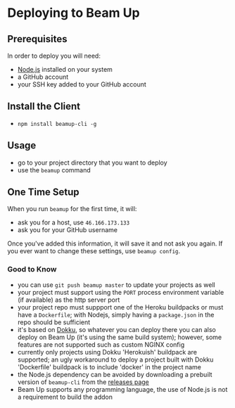 # Deploying to Beam Up

## Prerequisites

In order to deploy you will need:
- [Node.js](https://nodejs.org/en/download/) installed on your system
- a GitHub account
- your SSH key added to your GitHub account

## Install the Client

- `npm install beamup-cli -g`

## Usage

- go to your project directory that you want to deploy
- use the `beamup` command

## One Time Setup

When you run `beamup` for the first time, it will:
- ask you for a host, use `46.166.173.133`
- ask you for your GitHub username

Once you've added this information, it will save it and not ask you again. If you ever want to change these settings, use `beamup config`.

### Good to Know

- you can use `git push beamup master` to update your projects as well
- your project must support using the `PORT` process environment variable (if available) as the http server port
- your project repo must suppport one of the Heroku buildpacks or must have a `Dockerfile`; with Nodejs, simply having a `package.json` in the repo should be sufficient
- it's based on [Dokku](http://dokku.viewdocs.io/dokku/), so whatever you can deploy there you can also deploy on Beam Up (it's using the same build system); however, some features are not supported such as custom NGINX config
- currently only projects using Dokku 'Herokuish' buildpack are supported; an ugly workaround to deploy a project built with Dokku 'Dockerfile' buildpack is to include 'docker' in the project name
- the Node.js dependency can be avoided by downloading a prebuilt version of `beamup-cli` from the [releases page](https://github.com/Stremio/stremio-beamup-cli/releases/)
- Beam Up supports any programming language, the use of Node.js is not a requirement to build the addon